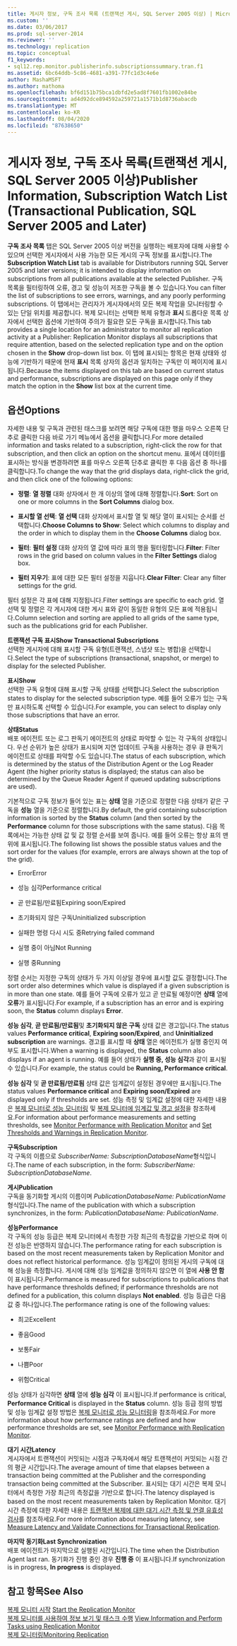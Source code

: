 ```yaml
---
title: 게시자 정보, 구독 조사 목록 (트랜잭션 게시, SQL Server 2005 이상) | Microsoft Docs
ms.custom: ''
ms.date: 03/06/2017
ms.prod: sql-server-2014
ms.reviewer: ''
ms.technology: replication
ms.topic: conceptual
f1_keywords:
- sql12.rep.monitor.publisherinfo.subscriptionssummary.tran.f1
ms.assetid: 6bc64ddb-5c86-4681-a391-77fc1d3c4e6e
author: MashaMSFT
ms.author: mathoma
ms.openlocfilehash: bf6d151b75bca1dbfd2e5ad8f7601fb1002e84be
ms.sourcegitcommit: ad4d92dce894592a259721a1571b1d8736abacdb
ms.translationtype: MT
ms.contentlocale: ko-KR
ms.lasthandoff: 08/04/2020
ms.locfileid: "87638650"
---
```

# <a name="publisher-information-subscription-watch-list-transactional-publication-sql-server-2005-and-later"></a><span data-ttu-id="38681-102">게시자 정보, 구독 조사 목록(트랜잭션 게시, SQL Server 2005 이상)</span><span class="sxs-lookup"><span data-stu-id="38681-102">Publisher Information, Subscription Watch List (Transactional Publication, SQL Server 2005 and Later)</span></span>
  <span data-ttu-id="38681-103">**구독 조사 목록** 탭은 SQL Server 2005 이상 버전을 실행하는 배포자에 대해 사용할 수 있으며 선택한 게시자에서 사용 가능한 모든 게시의 구독 정보를 표시합니다.</span><span class="sxs-lookup"><span data-stu-id="38681-103">The **Subscription Watch List** tab is available for Distributors running SQL Server 2005 and later versions; it is intended to display information on subscriptions from all publications available at the selected Publisher.</span></span> <span data-ttu-id="38681-104">구독 목록을 필터링하여 오류, 경고 및 성능이 저조한 구독을 볼 수 있습니다.</span><span class="sxs-lookup"><span data-stu-id="38681-104">You can filter the list of subscriptions to see errors, warnings, and any poorly performing subscriptions.</span></span> <span data-ttu-id="38681-105">이 탭에서는 관리자가 게시자에서의 모든 복제 작업을 모니터링할 수 있는 단일 위치를 제공합니다. 복제 모니터는 선택한 복제 유형과 **표시** 드롭다운 목록 상자에서 선택한 옵션에 기반하여 주의가 필요한 모든 구독을 표시합니다.</span><span class="sxs-lookup"><span data-stu-id="38681-105">This tab provides a single location for an administrator to monitor all replication activity at a Publisher: Replication Monitor displays all subscriptions that require attention, based on the selected replication type and on the option chosen in the **Show** drop-down list box.</span></span> <span data-ttu-id="38681-106">이 탭에 표시되는 항목은 현재 상태와 성능에 기반하기 때문에 현재 **표시** 목록 상자의 옵션과 일치하는 구독만 이 페이지에 표시됩니다.</span><span class="sxs-lookup"><span data-stu-id="38681-106">Because the items displayed on this tab are based on current status and performance, subscriptions are displayed on this page only if they match the option in the **Show** list box at the current time.</span></span>  
  
## <a name="options"></a><span data-ttu-id="38681-107">옵션</span><span class="sxs-lookup"><span data-stu-id="38681-107">Options</span></span>  
 <span data-ttu-id="38681-108">자세한 내용 및 구독과 관련된 태스크를 보려면 해당 구독에 대한 행을 마우스 오른쪽 단추로 클릭한 다음 바로 가기 메뉴에서 옵션을 클릭합니다.</span><span class="sxs-lookup"><span data-stu-id="38681-108">For more detailed information and tasks related to a subscription, right-click the row for that subscription, and then click an option on the shortcut menu.</span></span> <span data-ttu-id="38681-109">표에서 데이터를 표시하는 방식을 변경하려면 표를 마우스 오른쪽 단추로 클릭한 후 다음 옵션 중 하나를 클릭합니다.</span><span class="sxs-lookup"><span data-stu-id="38681-109">To change the way that the grid displays data, right-click the grid, and then click one of the following options:</span></span>  
  
-   <span data-ttu-id="38681-110">**정렬**: **열 정렬** 대화 상자에서 한 개 이상의 열에 대해 정렬합니다.</span><span class="sxs-lookup"><span data-stu-id="38681-110">**Sort**: Sort on one or more columns in the **Sort Columns** dialog box.</span></span>  
  
-   <span data-ttu-id="38681-111">**표시할 열 선택**: **열 선택** 대화 상자에서 표시할 열 및 해당 열이 표시되는 순서를 선택합니다.</span><span class="sxs-lookup"><span data-stu-id="38681-111">**Choose Columns to Show**: Select which columns to display and the order in which to display them in the **Choose Columns** dialog box.</span></span>  
  
-   <span data-ttu-id="38681-112">**필터**: **필터 설정** 대화 상자의 열 값에 따라 표의 행을 필터링합니다.</span><span class="sxs-lookup"><span data-stu-id="38681-112">**Filter**: Filter rows in the grid based on column values in the **Filter Settings** dialog box.</span></span>  
  
-   <span data-ttu-id="38681-113">**필터 지우기**: 표에 대한 모든 필터 설정을 지웁니다.</span><span class="sxs-lookup"><span data-stu-id="38681-113">**Clear Filter**: Clear any filter settings for the grid.</span></span>  
  
 <span data-ttu-id="38681-114">필터 설정은 각 표에 대해 지정됩니다.</span><span class="sxs-lookup"><span data-stu-id="38681-114">Filter settings are specific to each grid.</span></span> <span data-ttu-id="38681-115">열 선택 및 정렬은 각 게시자에 대한 게시 표와 같이 동일한 유형의 모든 표에 적용됩니다.</span><span class="sxs-lookup"><span data-stu-id="38681-115">Column selection and sorting are applied to all grids of the same type, such as the publications grid for each Publisher.</span></span>  
  
 <span data-ttu-id="38681-116">**트랜잭션 구독 표시**</span><span class="sxs-lookup"><span data-stu-id="38681-116">**Show Transactional Subscriptions**</span></span>  
 <span data-ttu-id="38681-117">선택한 게시자에 대해 표시할 구독 유형(트랜잭션, 스냅샷 또는 병합)을 선택합니다.</span><span class="sxs-lookup"><span data-stu-id="38681-117">Select the type of subscriptions (transactional, snapshot, or merge) to display for the selected Publisher.</span></span>  
  
 <span data-ttu-id="38681-118">**표시**</span><span class="sxs-lookup"><span data-stu-id="38681-118">**Show**</span></span>  
 <span data-ttu-id="38681-119">선택한 구독 유형에 대해 표시할 구독 상태를 선택합니다.</span><span class="sxs-lookup"><span data-stu-id="38681-119">Select the subscription states to display for the selected subscription type.</span></span> <span data-ttu-id="38681-120">예를 들어 오류가 있는 구독만 표시하도록 선택할 수 있습니다.</span><span class="sxs-lookup"><span data-stu-id="38681-120">For example, you can select to display only those subscriptions that have an error.</span></span>  
  
 <span data-ttu-id="38681-121">**상태**</span><span class="sxs-lookup"><span data-stu-id="38681-121">**Status**</span></span>  
 <span data-ttu-id="38681-122">배포 에이전트 또는 로그 판독기 에이전트의 상태로 파악할 수 있는 각 구독의 상태입니다. 우선 순위가 높은 상태가 표시되며 지연 업데이트 구독을 사용하는 경우 큐 판독기 에이전트로 상태를 파악할 수도 있습니다.</span><span class="sxs-lookup"><span data-stu-id="38681-122">The status of each subscription, which is determined by the status of the Distribution Agent or the Log Reader Agent (the higher priority status is displayed; the status can also be determined by the Queue Reader Agent if queued updating subscriptions are used).</span></span>  
  
 <span data-ttu-id="38681-123">기본적으로 구독 정보가 들어 있는 표는 **상태** 열을 기준으로 정렬한 다음 상태가 같은 구독을 **성능** 열을 기준으로 정렬합니다.</span><span class="sxs-lookup"><span data-stu-id="38681-123">By default, the grid containing subscription information is sorted by the **Status** column (and then sorted by the **Performance** column for those subscriptions with the same status).</span></span> <span data-ttu-id="38681-124">다음 목록에서는 가능한 상태 값 및 값 정렬 순서를 보여 줍니다. 예를 들어 오류는 항상 표의 맨 위에 표시됩니다.</span><span class="sxs-lookup"><span data-stu-id="38681-124">The following list shows the possible status values and the sort order for the values (for example, errors are always shown at the top of the grid).</span></span>  
  
-   <span data-ttu-id="38681-125">Error</span><span class="sxs-lookup"><span data-stu-id="38681-125">Error</span></span>  
  
-   <span data-ttu-id="38681-126">성능 심각</span><span class="sxs-lookup"><span data-stu-id="38681-126">Performance critical</span></span>  
  
-   <span data-ttu-id="38681-127">곧 만료됨/만료됨</span><span class="sxs-lookup"><span data-stu-id="38681-127">Expiring soon/Expired</span></span>  
  
-   <span data-ttu-id="38681-128">초기화되지 않은 구독</span><span class="sxs-lookup"><span data-stu-id="38681-128">Uninitialized subscription</span></span>  
  
-   <span data-ttu-id="38681-129">실패한 명령 다시 시도 중</span><span class="sxs-lookup"><span data-stu-id="38681-129">Retrying failed command</span></span>  
  
-   <span data-ttu-id="38681-130">실행 중이 아님</span><span class="sxs-lookup"><span data-stu-id="38681-130">Not Running</span></span>  
  
-   <span data-ttu-id="38681-131">실행 중</span><span class="sxs-lookup"><span data-stu-id="38681-131">Running</span></span>  
  
 <span data-ttu-id="38681-132">정렬 순서는 지정한 구독의 상태가 두 가지 이상일 경우에 표시할 값도 결정합니다.</span><span class="sxs-lookup"><span data-stu-id="38681-132">The sort order also determines which value is displayed if a given subscription is in more than one state.</span></span> <span data-ttu-id="38681-133">예를 들어 구독에 오류가 있고 곧 만료될 예정이면 **상태** 열에 **오류**가 표시됩니다.</span><span class="sxs-lookup"><span data-stu-id="38681-133">For example, if a subscription has an error and is expiring soon, the **Status** column displays **Error**.</span></span>  
  
 <span data-ttu-id="38681-134">**성능 심각**, **곧 만료됨/만료됨**및 **초기화되지 않은 구독** 상태 값은 경고입니다.</span><span class="sxs-lookup"><span data-stu-id="38681-134">The status values **Performance critical**, **Expiring soon/Expired**, and **Uninitialized subscription** are warnings.</span></span> <span data-ttu-id="38681-135">경고를 표시할 때 **상태** 열은 에이전트가 실행 중인지 여부도 표시합니다.</span><span class="sxs-lookup"><span data-stu-id="38681-135">When a warning is displayed, the **Status** column also displays if an agent is running.</span></span> <span data-ttu-id="38681-136">예를 들어 상태가 **실행 중, 성능 심각**과 같이 표시될 수 있습니다.</span><span class="sxs-lookup"><span data-stu-id="38681-136">For example, the status could be **Running, Performance critical**.</span></span>  
  
 <span data-ttu-id="38681-137">**성능 심각** 및 **곧 만료됨/만료됨** 상태 값은 임계값이 설정된 경우에만 표시됩니다.</span><span class="sxs-lookup"><span data-stu-id="38681-137">The status values **Performance critical** and **Expiring soon/Expired** are displayed only if thresholds are set.</span></span> <span data-ttu-id="38681-138">성능 측정 및 임계값 설정에 대한 자세한 내용은 [복제 모니터로 성능 모니터링](monitor/monitor-performance-with-replication-monitor.md) 및 [복제 모니터에 임계값 및 경고 설정](monitor/set-thresholds-and-warnings-in-replication-monitor.md)을 참조하세요.</span><span class="sxs-lookup"><span data-stu-id="38681-138">For information about performance measurements and setting thresholds, see [Monitor Performance with Replication Monitor](monitor/monitor-performance-with-replication-monitor.md) and [Set Thresholds and Warnings in Replication Monitor](monitor/set-thresholds-and-warnings-in-replication-monitor.md).</span></span>  
  
 <span data-ttu-id="38681-139">**구독**</span><span class="sxs-lookup"><span data-stu-id="38681-139">**Subscription**</span></span>  
 <span data-ttu-id="38681-140">각 구독의 이름으로 *SubscriberName: SubscriptionDatabaseName*형식입니다.</span><span class="sxs-lookup"><span data-stu-id="38681-140">The name of each subscription, in the form: *SubscriberName: SubscriptionDatabaseName*.</span></span>  
  
 <span data-ttu-id="38681-141">**게시**</span><span class="sxs-lookup"><span data-stu-id="38681-141">**Publication**</span></span>  
 <span data-ttu-id="38681-142">구독을 동기화할 게시의 이름이며 *PublicationDatabaseName: PublicationName*형식입니다.</span><span class="sxs-lookup"><span data-stu-id="38681-142">The name of the publication with which a subscription synchronizes, in the form: *PublicationDatabaseName: PublicationName*.</span></span>  
  
 <span data-ttu-id="38681-143">**성능**</span><span class="sxs-lookup"><span data-stu-id="38681-143">**Performance**</span></span>  
 <span data-ttu-id="38681-144">각 구독의 성능 등급은 복제 모니터에서 측정한 가장 최근의 측정값을 기반으로 하며 이전 성능은 반영하지 않습니다.</span><span class="sxs-lookup"><span data-stu-id="38681-144">The performance rating for each subscription is based on the most recent measurements taken by Replication Monitor and does not reflect historical performance.</span></span> <span data-ttu-id="38681-145">성능 임계값이 정의된 게시의 구독에 대해 성능을 측정합니다. 게시에 대해 성능 임계값을 정의하지 않으면 이 열에 **사용 안 함**이 표시됩니다.</span><span class="sxs-lookup"><span data-stu-id="38681-145">Performance is measured for subscriptions to publications that have performance thresholds defined; if performance thresholds are not defined for a publication, this column displays **Not enabled**.</span></span> <span data-ttu-id="38681-146">성능 등급은 다음 값 중 하나입니다.</span><span class="sxs-lookup"><span data-stu-id="38681-146">The performance rating is one of the following values:</span></span>  
  
-   <span data-ttu-id="38681-147">최고</span><span class="sxs-lookup"><span data-stu-id="38681-147">Excellent</span></span>  
  
-   <span data-ttu-id="38681-148">좋음</span><span class="sxs-lookup"><span data-stu-id="38681-148">Good</span></span>  
  
-   <span data-ttu-id="38681-149">보통</span><span class="sxs-lookup"><span data-stu-id="38681-149">Fair</span></span>  
  
-   <span data-ttu-id="38681-150">나쁨</span><span class="sxs-lookup"><span data-stu-id="38681-150">Poor</span></span>  
  
-   <span data-ttu-id="38681-151">위험</span><span class="sxs-lookup"><span data-stu-id="38681-151">Critical</span></span>  
  
 <span data-ttu-id="38681-152">성능 상태가 심각하면 **상태** 열에 **성능 심각** 이 표시됩니다.</span><span class="sxs-lookup"><span data-stu-id="38681-152">If performance is critical, **Performance Critical** is displayed in the **Status** column.</span></span> <span data-ttu-id="38681-153">성능 등급 정의 방법 및 성능 임계값 설정 방법은 [복제 모니터로 성능 모니터링](monitor/monitor-performance-with-replication-monitor.md)을 참조하세요.</span><span class="sxs-lookup"><span data-stu-id="38681-153">For more information about how performance ratings are defined and how performance thresholds are set, see [Monitor Performance with Replication Monitor](monitor/monitor-performance-with-replication-monitor.md).</span></span>  
  
 <span data-ttu-id="38681-154">**대기 시간**</span><span class="sxs-lookup"><span data-stu-id="38681-154">**Latency**</span></span>  
 <span data-ttu-id="38681-155">게시자에서 트랜잭션이 커밋되는 시점과 구독자에서 해당 트랜잭션이 커밋되는 시점 간의 평균 시간입니다.</span><span class="sxs-lookup"><span data-stu-id="38681-155">The average amount of time that elapses between a transaction being committed at the Publisher and the corresponding transaction being committed at the Subscriber.</span></span> <span data-ttu-id="38681-156">표시되는 대기 시간은 복제 모니터에서 측정한 가장 최근의 측정값을 기반으로 합니다.</span><span class="sxs-lookup"><span data-stu-id="38681-156">The latency displayed is based on the most recent measurements taken by Replication Monitor.</span></span> <span data-ttu-id="38681-157">대기 시간 측정에 대한 자세한 내용은 [트랜잭션 복제에 대한 대기 시간 측정 및 연결 유효성 검사](monitor/measure-latency-and-validate-connections-for-transactional-replication.md)를 참조하세요.</span><span class="sxs-lookup"><span data-stu-id="38681-157">For more information about measuring latency, see [Measure Latency and Validate Connections for Transactional Replication](monitor/measure-latency-and-validate-connections-for-transactional-replication.md).</span></span>  
  
 <span data-ttu-id="38681-158">**마지막 동기화**</span><span class="sxs-lookup"><span data-stu-id="38681-158">**Last Synchronization**</span></span>  
 <span data-ttu-id="38681-159">배포 에이전트가 마지막으로 실행된 시간입니다.</span><span class="sxs-lookup"><span data-stu-id="38681-159">The time when the Distribution Agent last ran.</span></span> <span data-ttu-id="38681-160">동기화가 진행 중인 경우 **진행 중** 이 표시됩니다.</span><span class="sxs-lookup"><span data-stu-id="38681-160">If synchronization is in progress, **In progress** is displayed.</span></span>  
  
## <a name="see-also"></a><span data-ttu-id="38681-161">참고 항목</span><span class="sxs-lookup"><span data-stu-id="38681-161">See Also</span></span>  
 <span data-ttu-id="38681-162">[복제 모니터 시작](monitor/start-the-replication-monitor.md) </span><span class="sxs-lookup"><span data-stu-id="38681-162">[Start the Replication Monitor](monitor/start-the-replication-monitor.md) </span></span>  
 <span data-ttu-id="38681-163">[복제 모니터를 사용하여 정보 보기 및 태스크 수행](monitor/view-information-and-perform-tasks-replication-monitor.md) </span><span class="sxs-lookup"><span data-stu-id="38681-163">[View Information and Perform Tasks using Replication Monitor](monitor/view-information-and-perform-tasks-replication-monitor.md) </span></span>  
 [<span data-ttu-id="38681-164">복제 모니터링</span><span class="sxs-lookup"><span data-stu-id="38681-164">Monitoring Replication</span></span>](monitoring-replication.md)  
  
  
